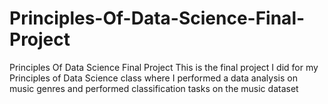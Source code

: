 # Principles-Of-Data-Science-Final-Project
Principles Of Data Science Final Project
This is the final project I did for my Principles of Data Science class where I performed a data analysis on music genres and performed classification tasks on the music dataset

